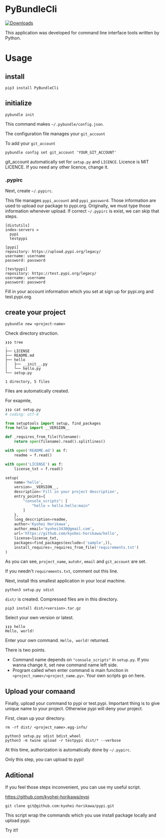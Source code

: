 # PyBundleCli

[![Downloads](https://static.pepy.tech/personalized-badge/pybundlecli?period=month&units=international_system&left_color=black&right_color=orange&left_text=Downloads)](https://pepy.tech/project/pybundlecli)

This application was developed for command line interface tools written by Python.

# Usage

## install

```bash:bash
pip3 install PyBundleCli
```

## initialize

```bash:bash
pybundle init
```

This command makes ```~/.pybundle/config.json```.

The configuration file manages your ```git_account```

To add your ```git_account```

```bash:bash
pybundle config set git_account 'YOUR_GIT_ACCOUNT'
```

git_account automatically set for ```setup.py``` and ```LICENCE```.
Licence is MIT LICENCE. If you need any other licence, change it.

### .pypirc

Next, create ```~/.pypirc```.

This file manages ```pypi_account``` and ```pypi_password```.
Those information are used to upload our package to pypi.org.
Originally, we must type those information whenever upload.
If correct ```~/.pypirc``` is exist, we can skip that steps.


```~/.pypirc
[distutils]
index-servers =
  pypi
  testpypi

[pypi]
repository: https://upload.pypi.org/legacy/
username: username
password: password

[testpypi]
repository: https://test.pypi.org/legacy/
username: username
password: password
```

Fill in your account information which you set at sign up for pypi.org and test.pypi.org.


## create your project

```bash:bash
pybundle new <project-name>
```

Check directory struction.

```bash:bash
❯❯❯ tree
.
├── LICENSE
├── README.md
├── hello
│   ├── __init__.py
│   └── hello.py
└── setup.py

1 directory, 5 files
```

Files are automatically created.

For exapmle,

```python:setup.py
❯❯❯ cat setup.py
# coding: utf-8

from setuptools import setup, find_packages
from hello import __VERSION__

def _requires_from_file(filename):
    return open(filename).read().splitlines()

with open('README.md') as f:
    readme = f.read()

with open('LICENSE') as f:
    license_txt = f.read()

setup(
    name='hello',
    version=__VERSION__,
    description='Fill in your project description',
    entry_points={
        "console_scripts": [
            "hello = hello.hello:main"
        ]
    },
    long_description=readme,
    author='Kyohei Horikawa',
    author_email='kyohei3430@gmail.com',
    url='https://github.com/kyohei-horikawa/hello',
    license=license_txt,
    packages=find_packages(exclude=('sample',)),
    install_requires=_requires_from_file('requirements.txt')
)
```

As you can see, ```project_name```, ```autohr```, ```email``` and ```git_account``` are set.

If you needn't ```requirements.txt```, comment out this line.

Next, install this smallest application in your local machine.

```bash:bash
python3 setup.py sdist
```

```dist/``` is created. Compressed files are in this directory.

```bash:bash
pip3 install dist/<version>.tar.gz
```

Select your own version or latest.

```bash:bash
❯❯❯ hello
Hello, world!
```

Enter your own command. ```Hello, world!``` returned.

There is two points.

- Command name depends on ```"console_scripts"``` in ```setup.py```. If you wanna change it, set new command name left side.
- Program called when enter command is main function in ```<project_name>/<project_name.py>```. Your own scripts go on here.


## Upload your comaand

Finally, upload your command to pypi or test.pypi.
Important thing is to give unique name to your project. Otherwise pypi will deny your project.

First, clean up your directory.

```bash:bash
rm -rf dist/ <project_name>.egg-info/
```

```bash:bash
python3 setup.py sdist bdist_wheel
python3 -m twine upload -r testpypi dist/* --verbose
```

At this time, authorization is automatically done by ```~/.pypirc```.

Only this step, you can upload to pypi!


## Aditional

If you feel those steps inconvenient, you can use my useful script.

https://github.com/kyohei-horikawa/pypi


```bash:bash
git clone git@github.com:kyohei-horikawa/pypi.git
```

This script wrap the commands which you use install package locally and upload pypi.

Try it!!
